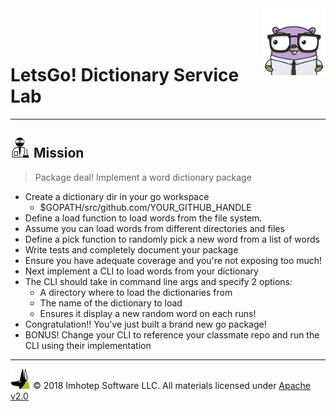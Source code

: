 <img src="../assets/gophernand.png" align="right" width="100" height="auto"/>

<br/>
<br/>
<br/>

# LetsGo! Dictionary Service Lab

---
## <img src="../assets/lab.png" width="auto" height="32"/> Mission

> Package deal! Implement a word dictionary package

* Create a dictionary dir in your go workspace
  * $GOPATH/src/github.com/YOUR_GITHUB_HANDLE
* Define a load function to load words from the file system.
* Assume you can load words from different directories and files
* Define a pick function to randomly pick a new word from a list of words
* Write tests and completely document your package
* Ensure you have adequate coverage and you're not exposing too much!
* Next implement a CLI to load words from your dictionary
* The CLI should take in command line args and specify 2 options:
    * A directory where to load the dictionaries from
    * The name of the dictionary to load
    * Ensures it display a new random word on each runs!
* Congratulation!! You've just built a brand new go package!
* BONUS! Change your CLI to reference your classmate repo and run the CLI using
  their implementation

---
<img src="../assets/imhotep_logo.png" width="32" height="auto"/> © 2018 Imhotep Software LLC.
All materials licensed under [Apache v2.0](http://www.apache.org/licenses/LICENSE-2.0)